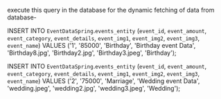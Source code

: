 execute this query in the database for the dynamic fetching of data from database-

INSERT INTO `EventDataSpring`.`events_entity` (`event_id`, `event_amount`, `event_category`, `event_details`, `event_img1`, `event_img2`, `event_img3`, `event_name`) VALUES ('1', '85000', 'Birthday', 'Birthday event Data', 'Birthday8.jpg', 'Birthday2.jpg', 'Birthday3.jpeg', 'Birthday');


INSERT INTO `EventDataSpring`.`events_entity` (`event_id`, `event_amount`, `event_category`, `event_details`, `event_img1`, `event_img2`, `event_img3`, `event_name`) VALUES ('2', '75000', 'Marriage', 'Wedding event Data', 'wedding.jpeg', 'wedding2.jpg', 'wedding3.jpeg', 'Wedding');

